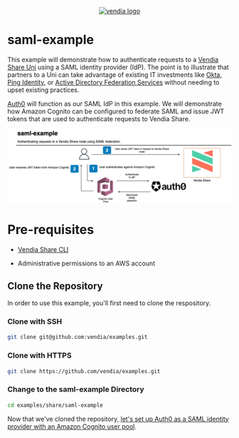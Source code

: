 <p align="center">
  <a href="https://vendia.net/">
    <img src="https://www.vendia.net/images/logo/black.svg" alt="vendia logo" width="250px">
  </a>
</p>

# saml-example

This example will demonstrate how to authenticate requests to a [Vendia Share Uni](https://vendia.net/docs/share/dev-and-use-unis) using a SAML identity provider (IdP). The point is to illustrate that partners to a Uni can take advantage of existing IT investments like [Okta](https://www.okta.com/), [Ping Identity](https://www.pingidentity.com/), or [Active Directory Federation Services](https://docs.microsoft.com/en-us/windows-server/identity/active-directory-federation-services) without needing to upset existing practices.

[Auth0](https://www.auth0.com) will function as our SAML IdP in this example. We will demonstrate how Amazon Cognito can be configured to federate SAML and issue JWT tokens that are used to authenticate requests to Vendia Share.

![saml-example Architecture](img/saml-example.png)

# Pre-requisites

* [Vendia Share CLI](https://vendia.net/docs/share/cli)

* Administrative permissions to an AWS account

## Clone the Repository

In order to use this example, you'll first need to clone the respository.

### Clone with SSH

```bash
git clone git@github.com:vendia/examples.git
```

### Clone with HTTPS

```bash
git clone https://github.com/vendia/examples.git
```

### Change to the saml-example Directory

```bash
cd examples/share/saml-example
```

Now that we've cloned the repository, [let's set up Auth0 as a SAML identity provider with an Amazon Cognito user pool](auth0-saml-provider-amazon-cup.md).
